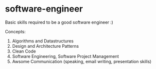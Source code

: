 # software-engineer
Basic skills required to be a good software engineer :)


Concepts:
1. Algorithms and Datastructures
2. Design and Architecture Patterns
3. Clean Code
4. Software Engineering, Software Project Management
5. Awsome Communication (speaking, email writing, presentation skills)
